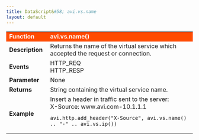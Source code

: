 ```yaml
---
title: DataScript&#58; avi.vs.name
layout: default
---
```

<table class="table table-hover"> 
 <tbody> 
  <tr bgcolor="ff4b00"> 
   <td width="100"> <font size="3" color="white"><strong>Function</strong></font> </td> 
   <td width="600"><font color="white"><b>avi.vs.name()</b></font></td> 
  </tr> 
  <tr> 
   <td width="100"> <font size="3"><strong>Description</strong></font> </td> 
   <td width="600">Returns the name of the virtual service which accepted the request or connection.</td> 
  </tr> 
  <tr> 
   <td width="100"> <font size="3"><strong>Events</strong></font> </td> 
   <td width="600">HTTP_REQ<br> HTTP_RESP</td> 
  </tr> 
  <tr> 
   <td width="100"> <font size="3"><strong>Parameter</strong></font> </td> 
   <td width="600">None</td> 
  </tr> 
  <tr> 
   <td width="100"> <font size="3"><strong>Returns</strong></font> </td> 
   <td width="600">String containing the virtual service name.</td> 
  </tr> 
  <tr> 
   <td width="100"> <font size="3"><strong>Example</strong></font> </td> 
   <td width="600">Insert a header in traffic sent to the server:<br> X-Source: www.avi.com-10.1.1.1<br> 
    <!-- Crayon Syntax Highlighter v2.7.1 --> <pre><code class="language-lua">avi.http.add_header("X-Source", avi.vs.name() .. "-" .. avi.vs.ip())</code></pre> 
    <!-- [Format Time: 0.0027 seconds] --> </td> 
  </tr> 
 </tbody> 
</table>
